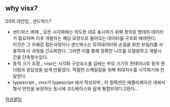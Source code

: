 ## why visx?<br/>
D3의 대안임 , 샌드박스?<br/>
* 샌드박스 예제 _ 모든 시각화에는 의도한 대로 표시하기 위해 정의된 형태의 데이터가 필요하며 이후 개발자는 해당 모양으로 들어오는 데이터를 구조화 해야한다. <br/>
이것은 그 자체로 힘든과정이나 샌드박스는 모의데이터와 손질을 위한 보일러를 사용하여 이 과정을 간소화한다. 그러면 이를 통해 정확한 니즈를 모델링하고 개발시간을 단축할수있다.
* 동적 크기 조정 _ visx는 시각화 구성요소를 감싸는 부모 크기의 컨테이너로 동적 렌더링과 응답성을 쉽게 만들었다. 적절한 스케일링을 위해 최대치수를 시각화기에 전달한다. 
* typescript _ visx가 typescript 에서 작성되어 , 이 컬렉션은 애플리케이션 내에서 형식 안전을 보장하는 동시에 코드베이스와 쉽게 통합되엇다고한다...


[작성꿀팁](https://velog.io/@luna238/React-first-library)
